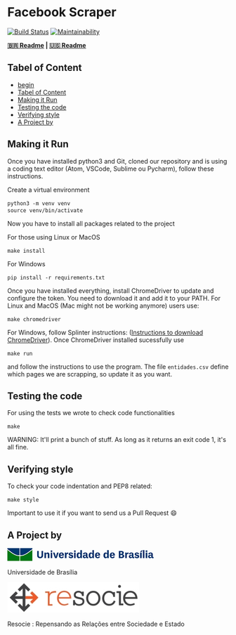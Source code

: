 # Facebook Scraper

[![Build Status](https://travis-ci.org/unb-cic-esw/facebook-page-post-scraper.svg?branch=master)](https://travis-ci.org/unb-cic-esw/facebook-page-post-scraper)
[![Maintainability](https://api.codeclimate.com/v1/badges/6d78fb4221b49847ca9c/maintainability)](https://codeclimate.com/github/unb-cic-esw/facebook-page-post-scraper/maintainability)

**[:brazil: Readme](../../../../README.md) | [:us: Readme](./README.md)**

## Tabel of Content

* [begin](#facebook-scraper)
* [Tabel of Content](#table-of-content) 
* [Making it Run](#making-it-run)
* [Testing the code](#testing-the-code)
* [Verifying style](#verifying-style)
* [A Project by](#a-project-by)

## Making it Run

Once you have installed python3 and Git, cloned our repository and is using
a coding text editor (Atom, VSCode, Sublime ou Pycharm), follow these instructions.

Create a virtual environment

```
python3 -m venv venv
source venv/bin/activate
```

Now you have to install all packages related to the project

For those using Linux or MacOS

```
make install
```

For Windows

```
pip install -r requirements.txt
```

Once you have installed everything, install ChromeDriver to update and
configure the token. You need to download it and add it to your PATH.
For Linux and MacOS (Mac might not be working anymore) users use:

```
make chromedriver
```

For Windows, follow Splinter instructions:
([Instructions to download ChromeDriver](https://splinter.readthedocs.io/en/latest/drivers/chrome.html)).
Once ChromeDriver installed sucessfully use

```
make run
```

and follow the instructions to use the program. The file `entidades.csv` define
which pages we are scrapping, so update it as you want.

## Testing the code

For using the tests we wrote to check code functionalities

```
make
```

WARNING: It'll print a bunch of stuff. As long as it returns an exit code 1,
it's all fine.

## Verifying style

To check your code indentation and PEP8 related:

```
make style
```

Important to use it if you want to send us a Pull Request :smile:

## A Project by


[![alt text][unb]](https://www.unb.br/)

[unb]:../../../Images/logo_unb.png

Universidade de Brasília


[![alt text][resocie]](https://www.resocie.org/)

[resocie]:../../../Images/resocie.jpg

Resocie : Repensando as Relações entre Sociedade e Estado



